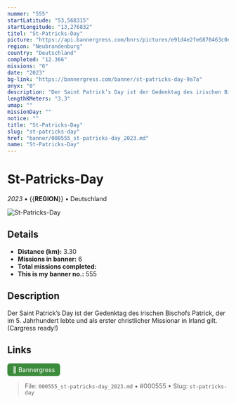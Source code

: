 ```yaml
---
nummer: "555"
startLatitude: "53,568315"
startLongitude: "13,276832"
titel: "St-Patricks-Day"
picture: "https://api.bannergress.com/bnrs/pictures/e91d4e2fe6878463c0eae2f711628455"
region: "Neubrandenburg"
country: "Deutschland"
completed: "12.366"
missions: "6"
date: "2023"
bg-link: "https://bannergress.com/banner/st-patricks-day-9a7a"
onyx: "0"
description: "Der Saint Patrick’s Day ist der Gedenktag des irischen Bischofs Patrick, der im 5. Jahrhundert lebte und als erster christlicher Missionar in Irland gilt. (Cargress ready!)"
lengthKMeters: "3,3"
umap: ""
missionDay: ""
notice: ""
title: "St-Patricks-Day"
slug: "st-patricks-day"
href: "banner/000555_st-patricks-day_2023.md"
name: "St-Patricks-Day"
---
```

# St-Patricks-Day

*2023* • {{__REGION__}} • Deutschland

![St-Patricks-Day](https://api.bannergress.com/bnrs/pictures/e91d4e2fe6878463c0eae2f711628455)



## Details
- **Distance (km):** 3.30
- **Missions in banner:** 6
- **Total missions completed:** 
- **This is my banner no.:** 555



## Description
Der Saint Patrick’s Day ist der Gedenktag des irischen Bischofs Patrick, der im 5. Jahrhundert lebte und als erster christlicher Missionar in Irland gilt. (Cargress ready!)



## Links
<a href="https://bannergress.com/banner/st-patricks-day-9a7a" target="_blank" style="display:inline-block;margin-right:8px;padding:6px 12px;background:#3c8b3c;color:#fff;text-decoration:none;border-radius:6px;">🔗 Bannergress</a>



> File: `000555_st-patricks-day_2023.md` • #000555 • Slug: `st-patricks-day`
